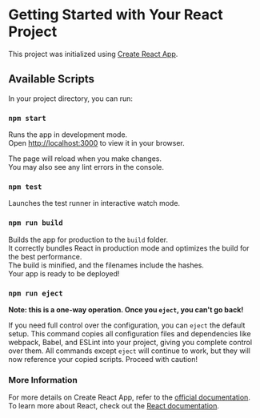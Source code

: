 # Getting Started with Your React Project

This project was initialized using [Create React App](https://github.com/facebook/create-react-app).

## Available Scripts

In your project directory, you can run:

### `npm start`

Runs the app in development mode.\
Open [http://localhost:3000](http://localhost:3000) to view it in your browser.

The page will reload when you make changes.\
You may also see any lint errors in the console.

### `npm test`

Launches the test runner in interactive watch mode.

### `npm run build`

Builds the app for production to the `build` folder.\
It correctly bundles React in production mode and optimizes the build for the best performance.\
The build is minified, and the filenames include the hashes.\
Your app is ready to be deployed!

### `npm run eject`

**Note: this is a one-way operation. Once you `eject`, you can't go back!**

If you need full control over the configuration, you can `eject` the default setup. This command copies all configuration files and dependencies like webpack, Babel, and ESLint into your project, giving you complete control over them. All commands except `eject` will continue to work, but they will now reference your copied scripts. Proceed with caution!

### More Information

For more details on Create React App, refer to the [official documentation](https://facebook.github.io/create-react-app/docs/getting-started).\
To learn more about React, check out the [React documentation](https://reactjs.org/).

